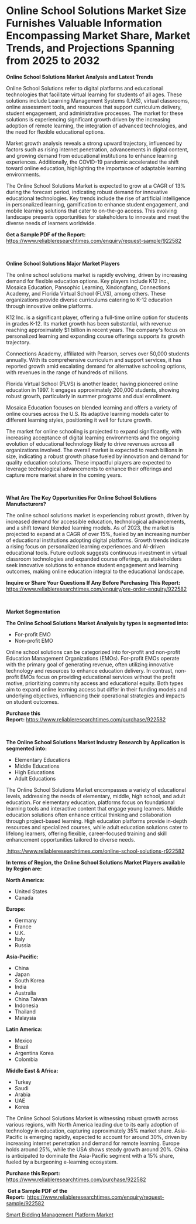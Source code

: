<p><h1>Online School Solutions Market Size Furnishes Valuable Information Encompassing Market Share, Market Trends, and Projections Spanning from 2025 to 2032</h1></p><p><strong>Online School Solutions Market Analysis and Latest Trends</strong></p>
<p><p>Online School Solutions refer to digital platforms and educational technologies that facilitate virtual learning for students of all ages. These solutions include Learning Management Systems (LMS), virtual classrooms, online assessment tools, and resources that support curriculum delivery, student engagement, and administrative processes. The market for these solutions is experiencing significant growth driven by the increasing adoption of remote learning, the integration of advanced technologies, and the need for flexible educational options.</p><p>Market growth analysis reveals a strong upward trajectory, influenced by factors such as rising internet penetration, advancements in digital content, and growing demand from educational institutions to enhance learning experiences. Additionally, the COVID-19 pandemic accelerated the shift toward online education, highlighting the importance of adaptable learning environments.</p><p>The Online School Solutions Market is expected to grow at a CAGR of 13% during the forecast period, indicating robust demand for innovative educational technologies. Key trends include the rise of artificial intelligence in personalized learning, gamification to enhance student engagement, and mobile learning solutions that cater to on-the-go access. This evolving landscape presents opportunities for stakeholders to innovate and meet the diverse needs of learners worldwide.</p></p>
<p><strong>Get a Sample PDF of the Report:&nbsp;</strong> <a href="https://www.reliableresearchtimes.com/enquiry/request-sample/922582?utm_campaign=3187&utm_medium=2&utm_source=Github&utm_content=ia&utm_term=07032025&utm_id=online-school-solutions">https://www.reliableresearchtimes.com/enquiry/request-sample/922582</a></p>
<p>&nbsp;</p>
<p><strong>Online School Solutions Major Market Players</strong></p>
<p><p>The online school solutions market is rapidly evolving, driven by increasing demand for flexible education options. Key players include K12 Inc., Mosaica Education, Pansophic Learning, Xindongfang, Connections Academy, and Florida Virtual School (FLVS), among others. These organizations provide diverse curriculums catering to K-12 education through innovative online platforms.</p><p>K12 Inc. is a significant player, offering a full-time online option for students in grades K-12. Its market growth has been substantial, with revenue reaching approximately $1 billion in recent years. The company's focus on personalized learning and expanding course offerings supports its growth trajectory.</p><p>Connections Academy, affiliated with Pearson, serves over 50,000 students annually. With its comprehensive curriculum and support services, it has reported growth amid escalating demand for alternative schooling options, with revenues in the range of hundreds of millions.</p><p>Florida Virtual School (FLVS) is another leader, having pioneered online education in 1997. It engages approximately 200,000 students, showing robust growth, particularly in summer programs and dual enrollment. </p><p>Mosaica Education focuses on blended learning and offers a variety of online courses across the U.S. Its adaptive learning models cater to different learning styles, positioning it well for future growth.</p><p>The market for online schooling is projected to expand significantly, with increasing acceptance of digital learning environments and the ongoing evolution of educational technology likely to drive revenues across all organizations involved. The overall market is expected to reach billions in size, indicating a robust growth phase fueled by innovation and demand for quality education solutions. These impactful players are expected to leverage technological advancements to enhance their offerings and capture more market share in the coming years.</p></p>
<p>&nbsp;</p>
<p><strong>What Are The Key Opportunities For Online School Solutions Manufacturers?</strong></p>
<p><p>The online school solutions market is experiencing robust growth, driven by increased demand for accessible education, technological advancements, and a shift toward blended learning models. As of 2023, the market is projected to expand at a CAGR of over 15%, fueled by an increasing number of educational institutions adopting digital platforms. Growth trends indicate a rising focus on personalized learning experiences and AI-driven educational tools. Future outlook suggests continuous investment in virtual classroom technologies and expanded course offerings, as stakeholders seek innovative solutions to enhance student engagement and learning outcomes, making online education integral to the educational landscape.</p></p>
<p><strong>Inquire or Share Your Questions If Any Before Purchasing This Report:</strong> <a href="https://www.reliableresearchtimes.com/enquiry/pre-order-enquiry/922582?utm_campaign=3187&utm_medium=2&utm_source=Github&utm_content=ia&utm_term=07032025&utm_id=online-school-solutions">https://www.reliableresearchtimes.com/enquiry/pre-order-enquiry/922582</a></p>
<p>&nbsp;</p>
<p><strong>Market Segmentation</strong></p>
<p><strong>The Online School Solutions Market Analysis by types is segmented into:</strong></p>
<p><ul><li>For-profit EMO</li><li>Non-profit EMO</li></ul></p>
<p><p>Online school solutions can be categorized into for-profit and non-profit Education Management Organizations (EMOs). For-profit EMOs operate with the primary goal of generating revenue, often utilizing innovative technology and resources to enhance education delivery. In contrast, non-profit EMOs focus on providing educational services without the profit motive, prioritizing community access and educational equity. Both types aim to expand online learning access but differ in their funding models and underlying objectives, influencing their operational strategies and impacts on student outcomes.</p></p>
<p><strong>Purchase this Report:&nbsp;</strong><a href="https://www.reliableresearchtimes.com/purchase/922582?utm_campaign=3187&utm_medium=2&utm_source=Github&utm_content=ia&utm_term=07032025&utm_id=online-school-solutions">https://www.reliableresearchtimes.com/purchase/922582</a></p>
<p>&nbsp;</p>
<p><strong>The Online School Solutions Market Industry Research by Application is segmented into:</strong></p>
<p><ul><li>Elementary Educations</li><li>Middle Educations</li><li>High Educations</li><li>Adult Educations</li></ul></p>
<p><p>The Online School Solutions Market encompasses a variety of educational levels, addressing the needs of elementary, middle, high school, and adult education. For elementary education, platforms focus on foundational learning tools and interactive content that engage young learners. Middle education solutions often enhance critical thinking and collaboration through project-based learning. High education platforms provide in-depth resources and specialized courses, while adult education solutions cater to lifelong learners, offering flexible, career-focused training and skill enhancement opportunities tailored to diverse needs.</p></p>
<p><a href="https://www.reliableresearchtimes.com/online-school-solutions-r922582?utm_campaign=3187&utm_medium=2&utm_source=Github&utm_content=ia&utm_term=07032025&utm_id=online-school-solutions">&nbsp;https://www.reliableresearchtimes.com/online-school-solutions-r922582</a></p>
<p><strong>In terms of Region, the Online School Solutions Market Players available by Region are:</strong></p>
<p>
    <p> <strong> North America: </strong>
        <ul>
            <li>United States</li>
            <li>Canada</li>
        </ul>
        </p> 
    <p> <strong> Europe: </strong>
        <ul>
            <li>Germany</li>
            <li>France</li>
            <li>U.K.</li>
            <li>Italy</li>
            <li>Russia</li>
        </ul>
        </p> 
    <p> <strong> Asia-Pacific: </strong>
        <ul>
            <li>China</li>
            <li>Japan</li>
            <li>South Korea</li>
            <li>India</li>
            <li>Australia</li>
            <li>China Taiwan</li>
            <li>Indonesia</li>
            <li>Thailand</li>
            <li>Malaysia</li>
        </ul>
        </p> 
    <p> <strong> Latin America: </strong>
        <ul>
            <li>Mexico</li>
            <li>Brazil</li>
            <li>Argentina Korea</li>
            <li>Colombia</li>
        </ul>
        </p> 
    <p> <strong> Middle East & Africa: </strong>
        <ul>
            <li>Turkey</li>
            <li>Saudi</li>
            <li>Arabia</li>
            <li>UAE</li>
            <li>Korea</li>
        </ul>
    </p>
    </p>
<p><p>The Online School Solutions Market is witnessing robust growth across various regions, with North America leading due to its early adoption of technology in education, capturing approximately 35% market share. Asia-Pacific is emerging rapidly, expected to account for around 30%, driven by increasing internet penetration and demand for remote learning. Europe holds around 25%, while the USA shows steady growth around 20%. China is anticipated to dominate the Asia-Pacific segment with a 15% share, fueled by a burgeoning e-learning ecosystem.</p></p>
<p><strong>Purchase this Report: </strong><a href="https://www.reliableresearchtimes.com/purchase/922582?utm_campaign=3187&utm_medium=2&utm_source=Github&utm_content=ia&utm_term=07032025&utm_id=online-school-solutions">https://www.reliableresearchtimes.com/purchase/922582</a></p>
<p>&nbsp;<strong>Get a Sample PDF of the Report:&nbsp;&nbsp;</strong><a href="https://www.reliableresearchtimes.com/enquiry/request-sample/922582?utm_campaign=3187&utm_medium=2&utm_source=Github&utm_content=ia&utm_term=07032025&utm_id=online-school-solutions">https://www.reliableresearchtimes.com/enquiry/request-sample/922582</a></p>
<p><strong></strong></p>
<p><p><a href="https://github.com/briandahm87/Market-Research-Report-List-1/blob/main/smart-bidding-management-platform-market.md?utm_campaign=3187&utm_medium=2&utm_source=Github&utm_content=ia&utm_term=07032025&utm_id=online-school-solutions">Smart Bidding Management Platform Market</a></p></p>